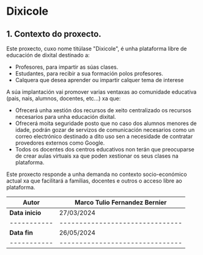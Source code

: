 # Dixicole

## 1. Contexto do proxecto.

Este proxecto, cuxo nome titúlase "Dixicole", é unha plataforma libre de educación de dixital destinado a:
- Profesores, para impartir as súas clases.
- Estudantes, para recibir a sua formación polos profesores.
- Calquera que desea aprender ou impartir calquer tema de interese

A súa implantación vai promover varias ventaxas ao comunidade educativa (pais, nais, alumnos, docentes, etc...) xa que:
- Ofrecerá unha xestión dos recursos de xeito centralizado os recursos necesarios para unha educación dixital.
- Ofrecerá moita seguridade posto que no caso dos alumnos menores de idade, podrán gozar de servizos de comunicación necesarios como un correo electrónico destinado a dito uso sen a necesidade de contratar provedores externos como Google.
- Todos os docentes dos centros educativos non terán que preocuparse de crear aulas virtuais xa que poden xestionar os seus clases na plataforma.

Este proxecto responde a unha demanda no contexto socio-económico actual xa que facilitará a familias, docentes e outros o acceso libre ao plataforma.

| **Autor** | Marco Tulio Fernandez Bernier |
|-----------|-------------------------------|
| **Data inicio** | 27/03/2024 |
|-----------|-------------------------------|
| **Data fin** | 26/05/2024 |
|-----------|-------------------------------|
